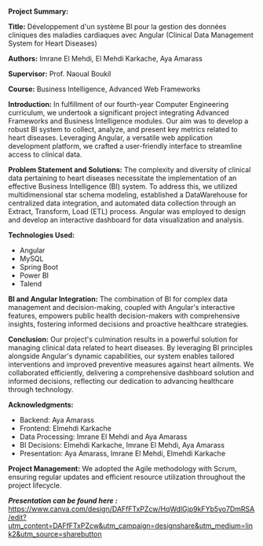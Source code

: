 **Project Summary:**

**Title:** Développement d'un système BI pour la gestion des données cliniques des maladies cardiaques avec Angular (Clinical Data Management System for Heart Diseases)

**Authors:** Imrane El Mehdi, El Mehdi Karkache, Aya Amarass

**Supervisor:** Prof. Naoual Boukil

**Course:** Business Intelligence, Advanced Web Frameworks

**Introduction:**
In fulfillment of our fourth-year Computer Engineering curriculum, we undertook a significant project integrating Advanced Frameworks and Business Intelligence modules. Our aim was to develop a robust BI system to collect, analyze, and present key metrics related to heart diseases. Leveraging Angular, a versatile web application development platform, we crafted a user-friendly interface to streamline access to clinical data.

**Problem Statement and Solutions:**
The complexity and diversity of clinical data pertaining to heart diseases necessitate the implementation of an effective Business Intelligence (BI) system. To address this, we utilized multidimensional star schema modeling, established a DataWarehouse for centralized data integration, and automated data collection through an Extract, Transform, Load (ETL) process. Angular was employed to design and develop an interactive dashboard for data visualization and analysis.

**Technologies Used:**
- Angular
- MySQL
- Spring Boot
- Power BI
- Talend

**BI and Angular Integration:**
The combination of BI for complex data management and decision-making, coupled with Angular's interactive features, empowers public health decision-makers with comprehensive insights, fostering informed decisions and proactive healthcare strategies.

**Conclusion:**
Our project's culmination results in a powerful solution for managing clinical data related to heart diseases. By leveraging BI principles alongside Angular's dynamic capabilities, our system enables tailored interventions and improved preventive measures against heart ailments. We collaborated efficiently, delivering a comprehensive dashboard solution and informed decisions, reflecting our dedication to advancing healthcare through technology.

**Acknowledgments:**
- Backend: Aya Amarass
- Frontend: Elmehdi Karkache
- Data Processing: Imrane El Mehdi and Aya Amarass
- BI Decisions: Elmehdi Karkache, Imrane El Mehdi, Aya Amarass
- Presentation: Aya Amarass, Imrane El Mehdi, Elmehdi Karkache

**Project Management:**
We adopted the Agile methodology with Scrum, ensuring regular updates and efficient resource utilization throughout the project lifecycle.

***Presentation can be found here :***  https://www.canva.com/design/DAFfFTxPZcw/HqWdlGjp9kFYb5yo7DmRSA/edit?utm_content=DAFfFTxPZcw&utm_campaign=designshare&utm_medium=link2&utm_source=sharebutton
